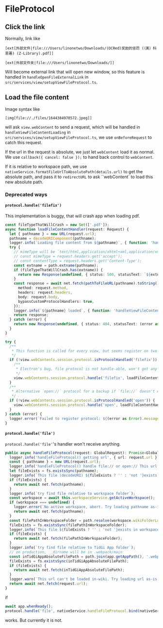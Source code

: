 # FileProtocol

## Click the link

Normally, link like

```wikitext
[ext[外部文件|file:///Users/linonetwo/Downloads/(OCRed)奖励的惩罚 (（美）科恩著) (Z-Library).pdf]]

[ext[外部文件夹|file:///Users/linonetwo/Downloads/]]
```

Will become external link that will open new window, so this feature is handled in `handleOpenFileExternalLink` in `src/services/view/setupViewFileProtocol.ts`.

## Load the file content

Image syntax like

```wikitext
[img[file://./files/1644384970572.jpeg]]
```

will ask `view.webContent` to send a request, which will be handled in `handleViewFileContentLoading` in `src/services/view/setupViewFileProtocol.ts`, we use `onBeforeRequest` to catch this request.

If the url in the request is absolute, we just let `webContent` load it as normal. We use `callback({ cancel: false });` to hand back control to `webContent`.

If it is relative to workspace path, we use `nativeService.formatFileUrlToAbsolutePath(details.url)` to get the absolute path, and pass it to `redirectURL` to ask ``webContent` to load this new absolute path.

### Deprecated ways

#### `protocol.handle('filefix')`

This implementation is buggy, that will crash app when loading pdf.

```ts
const fileTypeThatWillCrash = new Set(['.pdf']);
async function loadFileContentHandler(request: Request) {
  let { pathname } = new URL(request.url);
  pathname = decodeURIComponent(pathname);
  logger.info(`Loading file content from ${pathname}`, { function: 'handleViewFileContentLoading view.webContents.session.protocol.handle' });
  try {
    // mimeType will be `text/html,application/xhtml+xml,application/xml;q=0.9,image/avif,image/webp,image/apng,*/*;q=0.8,application/signed-exchange;v=b3;q=0.7` so is useless, `contentType` will also be `null`
    // const mimeType = request.headers.get('accept');
    // const contentType = request.headers.get('Content-Type');
    const extname = path.extname(pathname);
    if (fileTypeThatWillCrash.has(extname)) {
      return new Response(undefined, { status: 500, statusText: `${extname} will crash electron, prevented loading.` });
    }
    const response = await net.fetch(pathToFileURL(pathname).toString(), {
      method: request.method,
      headers: request.headers,
      body: request.body,
      bypassCustomProtocolHandlers: true,
    });
    logger.info(`${pathname} loaded`, { function: 'handleViewFileContentLoading view.webContents.session.protocol.handle' });
    return response;
  } catch (error) {
    return new Response(undefined, { status: 404, statusText: (error as Error).message });
  }
}

try {
  /**
   * This function is called for every view, but seems register on two different view will throw error, so we check if it's already registered.
   */
  if (!view.webContents.session.protocol.isProtocolHandled('filefix')) {
    /**
     * Electron's bug, file protocol is not handle-able, won't get any callback. But things like `filea://` `filefix` works.
     */
    view.webContents.session.protocol.handle('filefix', loadFileContentHandler);
  }
  /**
   * Alternative `open://` protocol for a backup if `file://` doesn't work for some reason.
   */
  if (!view.webContents.session.protocol.isProtocolHandled('open')) {
    view.webContents.session.protocol.handle('open', loadFileContentHandler);
  }
} catch (error) {
  logger.error(`Failed to register protocol: ${(error as Error).message}`, { function: 'handleViewFileContentLoading' });
}
```

#### `protocol.handle('file')`

`protocol.handle('file'`'s handler won't receive anything.

```ts
public async handleFileProtocol(request: GlobalRequest): Promise<GlobalResponse> {
  logger.info('handleFileProtocol() getting url', { url: request.url });
  const { pathname } = new URL(request.url);
  logger.info('handleFileProtocol() handle file:// or open:// This url will open file in-wiki', { pathname });
  let fileExists = fs.existsSync(pathname);
  logger.info(`This file (decodeURI) ${fileExists ? '' : 'not '}exists`, { pathname });
  if (fileExists) {
    return await net.fetch(pathname);
  }
  logger.info(`try find file relative to workspace folder`);
  const workspace = await this.workspaceService.getActiveWorkspace();
  if (workspace === undefined) {
    logger.error(`No active workspace, abort. Try loading pathname as-is.`, { pathname });
    return await net.fetch(pathname);
  }
  const filePathInWorkspaceFolder = path.resolve(workspace.wikiFolderLocation, pathname);
  fileExists = fs.existsSync(filePathInWorkspaceFolder);
  logger.info(`This file ${fileExists ? '' : 'not '}exists in workspace folder.`, { filePathInWorkspaceFolder });
  if (fileExists) {
    return await net.fetch(filePathInWorkspaceFolder);
  }
  logger.info(`try find file relative to TidGi App folder`);
  // on production, __dirname will be in .webpack/main
  const inTidGiAppAbsoluteFilePath = path.join(app.getAppPath(), '.webpack', 'renderer', pathname);
  fileExists = fs.existsSync(inTidGiAppAbsoluteFilePath);
  if (fileExists) {
    return await net.fetch(inTidGiAppAbsoluteFilePath);
  }
  logger.warn(`This url can't be loaded in-wiki. Try loading url as-is.`, { url: request.url });
  return await net.fetch(request.url);
}
```

if

```ts
await app.whenReady();
protocol.handle('file', nativeService.handleFileProtocol.bind(nativeService));
```

works. But currently it is not.
